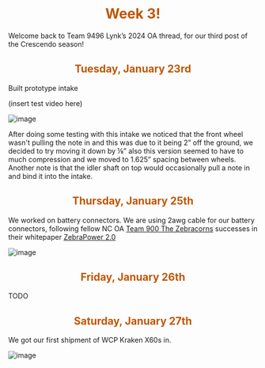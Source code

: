 <div>
<div align="center">
<h1><span style="color:#bf5700">Week 3!</span></h1>
</div>

Welcome back to Team 9496 Lynk’s 2024 OA thread, for our third post of the Crescendo season! <br>

<div>
<div align="center">
<h2><span style="color:#bf5700">Tuesday, January 23rd</span></h2>
</div>

Built prototype intake

(insert test video here)

![image](https://i.postimg.cc/X7wVWg7v/unnamed.png)

After doing some testing with this intake we noticed that the front wheel wasn't pulling the note in and this was due to it being 2” off the ground, we decided to try moving it down by ⅛” also this version seemed to have to much compression and we moved to 1.625” spacing between wheels. Another note is that the idler shaft on top would occasionally pull a note in and bind it into the intake.

<div>
<div align="center">
<h2><span style="color:#bf5700">Thursday, January 25th</span></h2>
</div>

We worked on battery connectors. We are using 2awg cable for our battery connectors, following fellow NC OA [Team 900 The Zebracorns](https://www.chiefdelphi.com/t/the-zebracorns-behind-the-stripes-design-code-and-build-blog-2023-2024/440094?u=jimmyy) successes in their whitepaper [ZebraPower 2.0](https://www.chiefdelphi.com/t/zebrapower-2-0-the-zebracornss-battery-paper-update/440093?u=jimmyy) 

![image](https://i.postimg.cc/MKFKdGT7/unnamed.png)

<div>
<div align="center">
<h2><span style="color:#bf5700">Friday, January 26th</span></h2>
</div>

TODO

<div>
<div align="center">
<h2><span style="color:#bf5700">Saturday, January 27th</span></h2>
</div>

We got our first shipment of WCP Kraken X60s in.

![image](https://i.postimg.cc/CK4nmfQv/unnamed.png)






